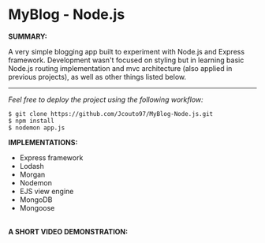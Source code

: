 # MyBlog - Node.js

**SUMMARY:**

A very simple blogging app built to experiment with Node.js and Express framework. Development wasn't focused on styling but in learning basic Node.js routing implementation and mvc architecture (also applied in previous projects), as well as other things listed below.

---

_Feel free to deploy the project using the following workflow:_

```
$ git clone https://github.com/Jcouto97/MyBlog-Node.js.git
$ npm install
$ nodemon app.js
```

**IMPLEMENTATIONS:**

- Express framework
- Lodash
- Morgan
- Nodemon
- EJS view engine
- MongoDB
- Mongoose
  <br/><br/>

**A SHORT VIDEO DEMONSTRATION:**

